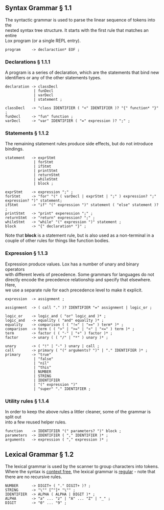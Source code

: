 ## Syntax Grammar § 1.1

The syntactic grammar is used to parse the linear sequence of tokens into the \
nested syntax tree structure. It starts with the first rule that matches an entire \
Lox program (or a single REPL entry).

````
program     -> declaraction* EOF ;
````

### Declarations § 1.1.1

A program is a series of declaration, which are the statements that bind new \
identifiers or any of the other statements types.

````
declaration -> classDecl
             | funDecl
             | varDecl
             | statement ;

classDecl   -> "class IDENTIFIER ( "<" IDENTIFIER )? "{" function* "}" ;
funDecl     -> "fun" function ;
varDecl     -> "var" IDENTIFIER ( "=" expression )? ";" ;
````

### Statements § 1.1.2

The remaining statement rules produce side effects, but do not introduce \
bindings.

````
statement   -> exprStmt
             | forStmt
             | ifStmt
             | printStmt
             | returnStmt
             | whileStmt
             | block ;

exprStmt    -> expression ";" ;
forStmt     -> "for" "(" ( varDecl | exprStmt | ";" ) expression? ";" expression? ")" statement;
ifStmt      -> "if" "(" expression ")" statement ( "else" statement )? ;
printStmt   -> "print" experession ";" ;
returnStmt  -> "return" expression? ";" ;
whileStmt   -> "while" "(" expression ")" statement ;
block       -> "{" declaration* "}" ;
````

Note that **block** is a statement rule, but is also used as a non-terminal in a \
couple of other rules for things like function bodies.

### Expression § 1.1.3

Expression produce values. Lox has a number of unary and binary operators \
with different levels of precedence. Some grammars for languages do not \
directly encode the precedence relationship and specify that elsewhere. Here, \
we use a separate rule for each precedence level to make it explicit.

````
expression  -> assignment ;

assignment  -> ( call "." )? IDENTIFIER "=" assignment | logic_or ;

logic_or    -> logic_and ( "or" logic_and )* ;
logic_and   -> equality ( "and" equality )* ;
equality    -> comparison ( ( "!=" | "==" ) term* )* ;
comparison  -> term ( ( ">" | ">=" | "<" | "<=" ) term )* ;
term        -> factor ( ( "-" | "+" ) factor )* ;
factor      -> unary ( ( "/" | "*" ) unary )* ;

unary       -> ( "!" | "-" ) unary | call ;
call        -> primary ( "(" arguments? ")" | "." IDENTIFIER )* ;
primary     -> "true" 
             | "false" 
             | "nil" 
             | "this" 
             | NUMBER 
             | STRING 
             | IDENTIFIER
             | "(" expression ")"
             | "super" "." IDENTIFIER ;
````

### Utility rules § 1.1.4

In order to keep the above rules a littler cleaner, some of the grammar is split out \
into a few reused helper rules.

````
function    -> IDENTIFIER "(" parameters? ")" block ;
parameters  -> IDENTIFIER ( "," IDENTIFIER )* ;
arguments   -> expression ( "," expression )* ;
````

## Lexical Grammar § 1.2

The lexical grammar is used by the scanner to group characters into tokens. \
Where the syntax is [context free](https://en.wikipedia.org/wiki/Context-free_grammar), the lexical grammar is [regular](https://en.wikipedia.org/wiki/Regular_grammar) - note that \
there are no recursive rules.

````
NUMBER      -> DIGIT+ ( "." DIGIT+ )? ;
STRING      -> "\"" [^"]* "\"" ;
IDENTIFIER  -> ALPHA ( ALPHA | DIGIT )* ;
ALPHA       -> "a" ... "z" | "A" ... "Z" | "_" ;
DIGIT       -> "0" ... "9" ;
````